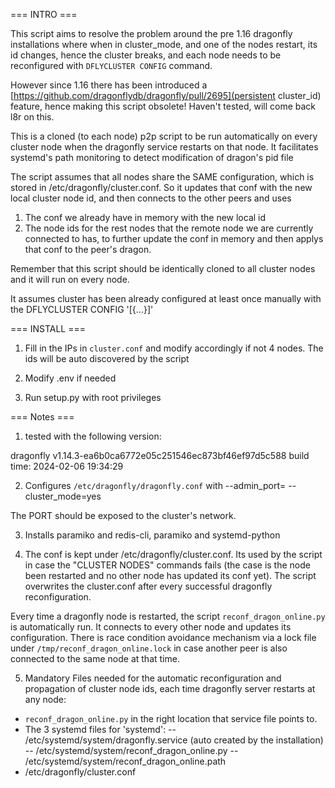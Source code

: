 === INTRO ===

This script aims to resolve the problem around the pre 1.16 dragonfly installations
where when in cluster_mode, and one of the nodes restart, its id changes, hence
the cluster breaks, and each node needs to be reconfigured with `DFLYCLUSTER CONFIG` command.

However since 1.16 there has been introduced a 
[https://github.com/dragonflydb/dragonfly/pull/2695](persistent cluster_id)
feature, hence making this script obsolete! Haven't tested, will come back l8r on this.

This is a cloned (to each node) p2p script to be run automatically on every 
cluster node when the dragonfly service restarts on that node. It facilitates
systemd's path monitoring to detect modification of dragon's pid file

The script assumes that all nodes share the SAME configuration, which is
stored in /etc/dragonfly/cluster.conf. So it updates that conf with the new local
cluster node id, and then connects to the other peers and uses
1. The conf we already have in memory with the new local id
2. The node ids for the rest nodes that the remote node we are
currently connected to has, to further update the conf in memory
and then applys that conf to the peer's dragon.

Remember that this script should be identically cloned to all cluster nodes
and it will run on every node.

It assumes cluster has been already configured at least once manually with the
DFLYCLUSTER CONFIG '[{...}]'


=== INSTALL ===

1. Fill in the IPs in `cluster.conf` and modify accordingly if not 4 nodes.
The ids will be auto discovered by the script 

2. Modify .env if needed

3. Run setup.py with root privileges


=== Notes ===

1. tested with the following version: 

dragonfly v1.14.3-ea6b0ca6772e05c251546ec873bf46ef97d5c588
build time: 2024-02-06 19:34:29


2. Configures `/etc/dragonfly/dragonfly.conf` with
--admin_port=<PORT>
--cluster_mode=yes

The PORT should be exposed to the cluster's network.


3. Installs paramiko and redis-cli, paramiko and systemd-python

4. The conf is kept under /etc/dragonfly/cluster.conf. Its used by the script in case the 
"CLUSTER NODES" commands fails (the case is the node been restarted and no other node has updated 
its conf yet). The script overwrites the cluster.conf after every successful dragonfly reconfiguration.

Every time a dragonfly node is restarted, the script `reconf_dragon_online.py` is automatically run. 
It connects to every other node and updates its configuration. There is race condition avoidance 
mechanism via a lock file under `/tmp/reconf_dragon_online.lock` in case another peer is also
connected to the same node at that time.


5. Mandatory Files needed for the automatic reconfiguration and propagation of cluster node ids, 
each time dragonfly server restarts at any node:

- `reconf_dragon_online.py` in the right location that service file points to.
- The 3 systemd files for 'systemd':
-- /etc/systemd/system/dragonfly.service   (auto created by the installation)
-- /etc/systemd/system/reconf_dragon_online.py
-- /etc/systemd/system/reconf_dragon_online.path
- /etc/dragonfly/cluster.conf
